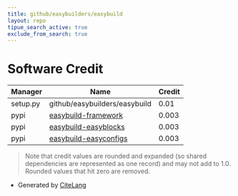 ```yaml
---
title: github/easybuilders/easybuild
layout: repo
tipue_search_active: true
exclude_from_search: true
---
```

# Software Credit

|Manager|Name|Credit|
|-------|----|------|
|setup.py|github/easybuilders/easybuild|0.01|
|pypi|[easybuild-framework](https://easybuild.io)|0.003|
|pypi|[easybuild-easyblocks](https://easybuild.io)|0.003|
|pypi|[easybuild-easyconfigs](https://easybuild.io)|0.003|


> Note that credit values are rounded and expanded (so shared dependencies are represented as one record) and may not add to 1.0. Rounded values that hit zero are removed.


- Generated by [CiteLang](https://github.com/vsoch/citelang)
